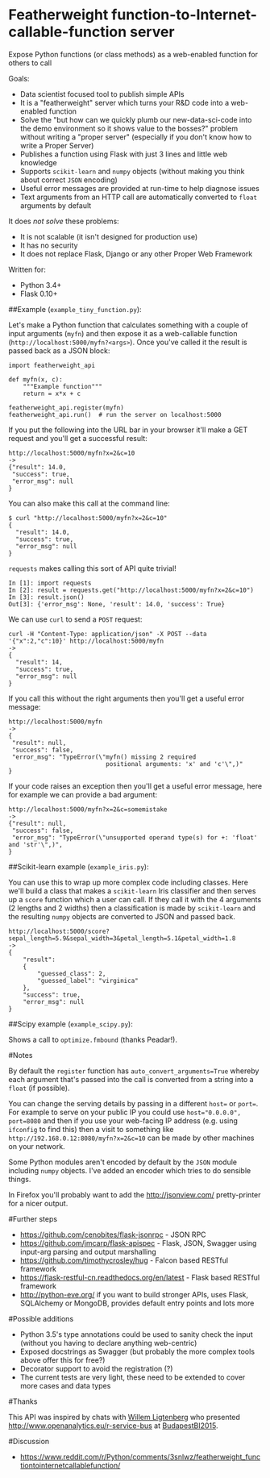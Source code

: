 # Featherweight function-to-Internet-callable-function server
Expose Python functions (or class methods) as a web-enabled function for others to call

Goals:
* Data scientist focused tool to publish simple APIs
* It is a "featherweight" server which turns your R&D code into a web-enabled function
* Solve the "but how can we quickly plumb our new-data-sci-code into the demo environment so it shows value to the bosses?" problem without writing a "proper server" (especially if you don't know how to write a Proper Server)
* Publishes a function using Flask with just 3 lines and little web knowledge
* Supports `scikit-learn` and `numpy` objects (without making you think about correct `JSON` encoding) 
* Useful error messages are provided at run-time to help diagnose issues
* Text arguments from an HTTP call are automatically converted to `float` arguments by default

It does *not solve* these problems:
* It is not scalable (it isn't designed for production use)
* It has no security
* It does not replace Flask, Django or any other Proper Web Framework

Written for:
* Python 3.4+ 
* Flask 0.10+

##Example (`example_tiny_function.py`):

Let's make a Python function that calculates something with a couple of input arguments (`myfn`) and then expose it as a web-callable function (`http://localhost:5000/myfn?<args>`). Once you've called it the result is passed back as a JSON block:

```
import featherweight_api

def myfn(x, c):
    """Example function"""
    return = x*x + c

featherweight_api.register(myfn) 
featherweight_api.run()  # run the server on localhost:5000
```

If you put the following into the URL bar in your browser it'll make a GET request and you'll get a successful result:

```
http://localhost:5000/myfn?x=2&c=10
->
{"result": 14.0,
 "success": true, 
 "error_msg": null
}
```

You can also make this call at the command line:
```
$ curl "http://localhost:5000/myfn?x=2&c=10"
{
  "result": 14.0,
  "success": true,
  "error_msg": null
}
```

`requests` makes calling this sort of API quite trivial!
```
In [1]: import requests
In [2]: result = requests.get("http://localhost:5000/myfn?x=2&c=10")
In [3]: result.json()
Out[3]: {'error_msg': None, 'result': 14.0, 'success': True}
```

We can use `curl` to send a `POST` request:
```
curl -H "Content-Type: application/json" -X POST --data '{"x":2,"c":10}' http://localhost:5000/myfn
->
{
  "result": 14,
  "success": true,
  "error_msg": null
}
```

If you call this without the right arguments then you'll get a useful error message:

```
http://localhost:5000/myfn
->
{
 "result": null,
 "success": false,
 "error_msg": "TypeError(\"myfn() missing 2 required 
                           positional arguments: 'x' and 'c'\",)"
}
```

If your code raises an exception then you'll get a useful error message, here for example we can provide a bad argument:
```
http://localhost:5000/myfn?x=2&c=somemistake
->
{"result": null, 
 "success": false,
 "error_msg": "TypeError(\"unsupported operand type(s) for +: 'float' and 'str'\",)", 
}
```


##Scikit-learn example (`example_iris.py`):

You can use this to wrap up more complex code including classes. Here we'll build a class that makes a `scikit-learn` Iris classifier and then serves up a `score` function which a user can call. If they call it with the 4 arguments (2 lengths and 2 widths) then a classification is made by `scikit-learn` and the resulting `numpy` objects are converted to JSON and passed back.

```
http://localhost:5000/score?sepal_length=5.9&sepal_width=3&petal_length=5.1&petal_width=1.8
->
{
    "result": 
    {
        "guessed_class": 2,
        "guessed_label": "virginica"
    },
    "success": true,
    "error_msg": null
}
```

##Scipy example (`example_scipy.py`):

Shows a call to `optimize.fmbound` (thanks Peadar!).

#Notes

By default the `register` function has `auto_convert_arguments=True` whereby each argument that's passed into the call is converted from a string into a `float` (if possible).

You can change the serving details by passing in a different `host=` or `port=`. For example to serve on your public IP you could use `host="0.0.0.0", port=8080` and then if you use your web-facing IP address (e.g. using `ifconfig` to find this) then a visit to something like `http://192.168.0.12:8080/myfn?x=2&c=10` can be made by other machines on your network.

Some Python modules aren't encoded by default by the `JSON` module including `numpy` objects. I've added an encoder which tries to do sensible things.

In Firefox you'll probably want to add the http://jsonview.com/ pretty-printer for a nicer output.

#Further steps

* https://github.com/cenobites/flask-jsonrpc - JSON RPC
* https://github.com/jmcarp/flask-apispec - Flask, JSON, Swagger using input-arg parsing and output marshalling
* https://github.com/timothycrosley/hug - Falcon based RESTful framework
* https://flask-restful-cn.readthedocs.org/en/latest - Flask based RESTful framework
* http://python-eve.org/ if you want to build stronger APIs, uses Flask, SQLAlchemy or MongoDB, provides default entry points and lots more

#Possible additions

* Python 3.5's type annotations could be used to sanity check the input (without you having to declare anything web-centric)
* Exposed docstrings as Swagger (but probably the more complex tools above offer this for free?)
* Decorator support to avoid the registration (?)
* The current tests are very light, these need to be extended to cover more cases and data types

#Thanks

This API was inspired by chats with [Willem Ligtenberg](https://twitter.com/wligtenberg) who presented http://www.openanalytics.eu/r-service-bus at [BudapestBI2015](https://budapestbi2015.sched.org/event/5b80622ad628092c9c7c72ab964a9ba2#.Vjx-x5cU5yQ).

#Discussion

* https://www.reddit.com/r/Python/comments/3snlwz/featherweight_functiontointernetcallablefunction/
